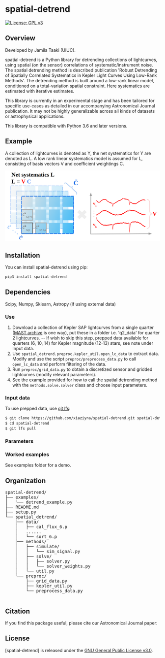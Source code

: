 # spatial-detrend

[![License: GPL v3](https://img.shields.io/badge/License-GPLv3-blue.svg)](https://www.gnu.org/licenses/gpl-3.0)

## Overview

Developed by Jamila Taaki (UIUC).

spatial-detrend is a Python library for detrending collections of lightcurves, using spatial (on the sensor) correlations of systematic/instrument noise. 
The spatial detrending method is described publication 'Robust Detrending of Spatially Correlated Systematics in Kepler Light Curves Using Low-Rank Methods'.
The detrending method is built around a low-rank linear model, conditioned on a total-variation spatial constraint. Here systematics are estimated with 
iterative estimates. 


This library is currently in an experimental stage and has been tailored for specific use-cases as detailed in our accompanying Astronomical Journal publication. 
It may not be highly generalizable across all kinds of datasets or astrophysical applications. 

This library is compatible with Python 3.6 and later versions. 

## Example
A collection of lightcurves is denoted as Y, the net systematics for Y are denoted as L. A low rank linear systematics model is assumed for L, consisting of basis vectors V and coefficient weightings C. 
<p align="center">
  <img src="https://github.com/xiaziyna/xiaziyna.github.io/blob/master/illustration.png" alt="Spatial coefficients">
</p>



## Installation

You can install spatial-detrend using pip:

```bash
pip3 install spatial-detrend
```

## Dependencies

Scipy, Numpy, Sklearn, Astropy (if using external data)

### Use

1) Download a collection of Kepler SAP lightcurves from a single quarter ([MAST archive](https://archive.stsci.edu/kepler/data_search/search.php) is one way), put these in a folder i.e. 'q2_data'
   for quarter 2 lightcurves.
   -- If wish to skip this step, prepped data available for quarters (6, 10, 14) for Kepler magnitude (12-13) stars, see note under Input data. 
3) Use `spatial_detrend.preproc.kepler_util.open_lc_data` to extract data. Modify and use the script `preproc/preprocess_data.py`
   to call `open_lc_data` and perform filtering of the data. 
4) Run `preproc/grid_data.py` to obtain a discretized sensor and gridded lightcurves (modify relevant parameters).
5) See the example provided for how to call the spatial detrending method with the `methods.solve.solver` class and choose input parameters.

### Input data

To use prepped data, use [git lfs](https://git-lfs.com): 
```bash
$ git clone https://github.com/xiaziyna/spatial-detrend.git spatial-detrend
$ cd spatial-detrend
$ git lfs pull
```

### Parameters

### Worked examples

See examples folder for a demo. 

## Organization

<pre>
spatial-detrend/
├── examples/
│   └── detrend_example.py
├── README.md
├── setup.py
└── spatial_detrend/
    ├── data/
    │   ├── cal_flux_6.p
    │   ......
    │   └── sort_6.p
    ├── methods/
    │   ├── simulate/
    │   │   └── sim_signal.py
    │   ├── solve/
    │   │   ├── solver.py
    │   │   └── solver_weights.py
    │   └── util.py
    └── preproc/
        ├── grid_data.py
        ├── kepler_util.py
        └── preprocess_data.py

</pre>

## Citation
If you find this package useful, please cite our Astronomical Journal paper:

## License

[spatial-detrend] is released under the [GNU General Public License v3.0](LICENSE).

